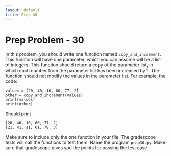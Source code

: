 ```yaml
---
layout: default
title: Prep 30
---
```


# Prep Problem - 30

In this problem, you should write one function named `copy_and_increment`.
This function will have one parameter, which you can assume will be a list of integers.
This function should return a copy of the parameter list, in which each number from the parameter list has been increased by 1.
The function should not modify the values in the parameter list.
For example, the code:

```
values = [20, 40, 10, 60, 77, 2]
other = copy_and_increment(values)
print(values)
print(other)
```

Should print

```
[20, 40, 10, 60, 77, 2]
[21, 41, 11, 61, 78, 3]
```

Make sure to include only the one function in your file.
The gradescope tests will call the functions to test them.
Name the program `prep30.py`.
Make sure that gradescope gives you the points for passing the test case.


